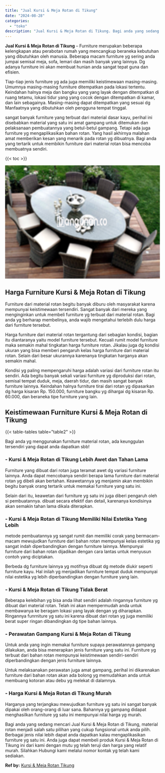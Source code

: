 ```yaml
---
title: "Jual Kursi & Meja Rotan di Tikung"
date: "2024-08-28"
categories: 
  - "toko"
description: "Jual Kursi & Meja Rotan di Tikung. Bagi anda yang sedang mencari Jual Kursi & Meja Rotan di Tikung, material rotan menjadi salah satu pilihan yang cukup fung..."
---
```


**Jual Kursi & Meja Rotan di Tikung** – Furniture merupakan beberapa kelengkapan atau perabotan rumah yang mencangkup beraneka kebutuhan yang dibutuhkan oleh manusia. Beberapa macam furniture yg sering anda jumpai semisal meja, sofa, lemari dan masih banyak yang lainnya. Dg adanya furniture ini akan membuat hunian anda sangat tepat guna dan efisien.

Tiap-tiap jenis furniture yg ada juga memiliki keistimewaan masing-masing. Umumnya masing-masing furniture ditempatkan pada lokasi tertentu. Keindahan halnya meja dan bangku yang yang layak dengan ditempatkan di ruang tetamu, lokasi tidur yang yang cocok dengan ditempatkan di kamar, dan lain sebagainya. Masing-masing dapat ditempatkan yang sesuai dg Manfaatnya yang dibutuhkan oleh pengguna tempat tinggal.

sangat banyak furniture yang terbuat dari material dasar kayu, perihal ini disebabkan material yang satu ini amat gampang untuk ditemukan dan pelaksanaan pembuatannya yang betul-betul gampang. Tetapi ada juga furniture yg mengaplikasikan bahan rotan. Yang hasil akhirnya malahan amat memberikan kesan yang menarik pada rotan yg dibuatnya. Bagi anda yang tertarik untuk membikin furniture dari material rotan bisa mencoba membuatnya sendiri.

{{< toc >}}

![Jual Kursi & Meja Rotan di Tikung](/images/kursi-meja-rotan-murah10.png)

## Harga Furniture Kursi & Meja Rotan di Tikung

Furniture dari material rotan begitu banyak diburu oleh masyarakat karena mempunyai keistimewaan tersendiri. Sangat banyak dari mereka yang menginginkan untuk membeli furniture yg terbuat dari material rotan. Bagi anda yg berharap membelinya, anda wajib mengetahui terlebih dulu harga dari furniture tersebut.

Harga furniture dari material rotan tergantung dari sebagian kondisi, bagian itu diantaranya yaitu model furniture tersebut. Kecuali rumit model furniture maka semakin mahal tingkatan harga furniture rotan. Jikalau juga dg kondisi ukuran yang bisa memberi pengaruh kelas harga furniture dari material rotan. Selain dari besar ukurannya karenanya tingkatan harganya akan semakin mahal.

Kondisi yg paling mempengaruhi harga adalah variasi dari furniture rotan itu sendiri. Ada begitu banyak sekali variasi furniture yg diproduksi dari rotan, semisal tempat duduk, meja, daerah tidur, dan masih sangat banyak furniture lainnya. Keindahan halnya furniture tirai dari rotan yg dipasarkan dg harga kisaran Rp. 150.000, furniture bangku yg dihargai dg kisaran Rp. 60.000, dan beraneka tipe furniture yang lain.

## Keistimewaan Furniture Kursi & Meja Rotan di Tikung

{{< table-tables table="table2" >}}

Bagi anda yg menggunakan furniture material rotan, ada keunggulan tersendiri yang dapat anda dapatkan sbb!

### \- Kursi & Meja Rotan di Tikung Lebih Awet dan Tahan Lama

Furniture yang dibuat dari rotan juga teramat awet dg variasi furniture lainnya. Anda dapat mencobanya sendiri berapa lama furniture dari material rotan yg dibeli akan bertahan. Keawetannya yg menjamin akan membikin begitu banyak orang tertarik untuk memakai furniture yang satu ini.

Selain dari itu, keawetan dari furniture yg satu ini juga diberi pengaruh oleh si pembuatannya. dibuat secara efektif dan detail, karenanya kondisinya akan semakin tahan lama dikala diterapkan.

### \- Kursi & Meja Rotan di Tikung Memiliki Nilai Estetika Yang Lebih

metode pembuatannya yg sangat rumit dan memiliki corak yang bermacam-macam mewujudkan furniture dari bahan rotan mempunyai kelas estetika yg sangat indah diperbandingkan dengan furniture lainnya. Mempunyai furniture dari bahan rotan dijadikan dengan cara lantas untuk menyusun contoh yang diciptakan.

Berbeda dg furniture lainnya yg motifnya dibuat dg metode diukir seperti furniture kayu. Hal inilah yg menjadikan furniture tempat duduk mempunyai nilai estetika yg lebih diperbandingkan dengan furniture yang lain.

### \- Kursi & Meja Rotan di Tikung Tidak Berat

Beberapa kelebihan yg bisa anda lihat sendiri adalah ringannya furniture yg dibuat dari material rotan. Telah ini akan mempermudah anda untuk membawanya ke beragam lokasi yang layak dengan yg diharapkan. Ringannya funrniture yg satu ini karena dibuat dari rotan yg juga memiliki berat super ringan dibandingkan dg tipe bahan lainnya.

### \- Perawatan Gampang Kursi & Meja Rotan di Tikung

Untuk anda yang ingin memakai furniture supaya perawatannya gampang dilakukan, anda bisa menerapkan jenis furniture yang satu ini. Furniture yg terbuat dari bahan rotan mempunyai keistimewaan sendiri-sendiri diperbandingkan dengan jenis furniture lainnya.

Untuk melaksanakan perawatan juga amat gampang, perihal ini dikarenakan furniture dari bahan rotan akan ada bolong yg memudahkan anda untuk membuang kotoran atau debu yg melekat di dalamnya.

### \- Harga Kursi & Meja Rotan di Tikung Murah

Harganya yang terjangkau mewujudkan furniture yg satu ini sangat banyak dipakai oleh orang-orang di luar sana. Bahannya yg gampang didapat menghasilkan furniture yg satu ini mempunyai nilai harga yg murah.

Bagi anda yang sedang mencari Jual Kursi & Meja Rotan di Tikung, material rotan menjadi salah satu pilihan yang cukup fungsional untuk anda pilih. Berbagai jenis nilai lebih dapat anda dapatkan kalau mengaplikasikan furniture yg satu ini. Anda juga dapat membeli produk Kursi & Meja Rotan di Tikung ini dari kami dengan mutu yg telah teruji dan harga yang relatif murah. Silahkan Hubungi kami melalui nomor kontak yg telah kami sediakan.

**Ref by:** [Kursi & Meja Rotan Tikung](https://id.wikipedia.org/wiki/Kursi)
